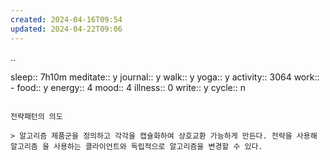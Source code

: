 ```yaml
---
created: 2024-04-16T09:54
updated: 2024-04-22T09:06
---
```


..

sleep:: 7h10m
meditate:: y
journal:: y
walk:: y
yoga:: y
activity:: 3064
work:: -
food:: y
energy:: 4
mood:: 4
illness:: 0
write:: y
cycle:: n

```

전략패턴의 의도

> 알고리즘 제품군을 정의하고 각각을 캡슐화하여 상호교환 가능하게 만든다. 전략을 사용해 알고리즘 을 사용하는 클라이언트와 독립적으로 알고리즘을 변경할 수 있다.
```

